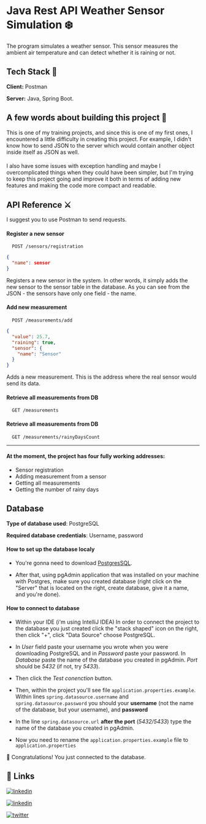 
# Java Rest API Weather Sensor Simulation ❄️

The program simulates a weather sensor. This sensor measures the ambient air temperature and can detect whether it is raining or not.

## Tech Stack 🔧

**Client:** Postman

**Server:** Java, Spring Boot.


## A few words about building this project 🍃
This is one of my training projects, and since this is one of my first ones, I encountered a little difficulty in creating this project. For example, I didn't know how to send JSON to the server which would contain another object inside itself as JSON as well. 
#### 

I also have some issues with exception handling and maybe I overcomplicated things when they could have been simpler, but I'm trying to keep this project going and improve it both in terms of adding new features and making the code more compact and readable.

## API Reference ⚔️
I suggest you to use Postman to send requests.
#### Register a new sensor



```http
  POST /sensors/registration
```

```json
{
  "name": sensor
}
```

Registers a new sensor in the system. In other words, it simply adds the new sensor to the sensor table in the database. As you can see from the JSON - the sensors have only one field - the name.

#### Add new measurement
```http
  POST /measurements/add
```

```json
{
  "value": 25.7,
  "raining": true,
  "sensor": {
    "name": "Sensor"
  }
}
```
Adds a new measurement. This is the address where the real sensor would send its data.

#### Retrieve all measurements from DB
```http
  GET /measurements
```

#### Retrieve all measurements from DB
```http
  GET /measurements/rainyDaysCount
```
------
#### At the moment, the project has four fully working addresses: 
- Sensor registration
- Adding measurement from a sensor
- Getting all measurements
- Getting the number of rainy days

## Database
**Type of database used**: PostgreSQL

**Required database credentials**: Username, password

#### How to set up the database localy
- You're gonna need to download [PostgresSQL](https://www.postgresql.org/download/). 

- After that, using pgAdmin application that was installed on your machine with Postgres, make sure you created database (right click on the "Server" that is located on the right, create database, give it a name, and you're done).

#### How to connect to database

- Within your IDE (i'm using IntelliJ IDEA) In order to connect the project to the database you just created click the "stack shaped" icon on the right, then click "+", click "Data Source" choose PostgreSQL. 
- In _User_ field paste your username you wrote when you were downloading PostgreSQL and in _Password_ paste your password. In _Database_ paste the name of the database you created in pgAdmin. _Port_ should be _5432_ (if not, try _5433_). 

- Then click the _Test conenction_ button.

- Then, within the project you'll see file `application.properties.example`. Within lines `spring.datasource.username` and `spring.datasource.password` you should your __username__ (not the name of the database, but your username), and __password__

- In the line `spring.datasource.url` __after the port__ (_5432/5433_) type the name of the database you created in pgAdmin.

- Now you need to rename the `application.properties.example` file to `application.properties`

🥳 Congratulations! You just connected to the database.
## 🔗 Links
[![linkedin](https://img.shields.io/badge/instagram-E1306C?style=for-the-badge&logo=instagram&logoColor=white)](https://www.instagram.com/sadrrainbow/)

[![linkedin](https://img.shields.io/badge/linkedin-E1306C?style=for-the-badge&logo=blue&logoColor=white)](https://www.linkedin.com/)

[![twitter](https://img.shields.io/badge/twitter-1DA1F2?style=for-the-badge&logo=twitter&logoColor=white)](https://twitter.com/westernthug)

